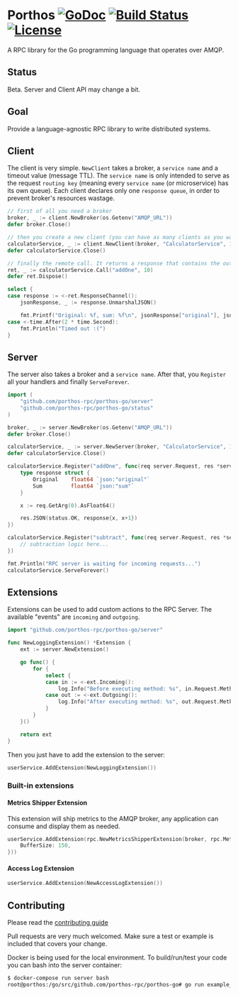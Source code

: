 # Porthos [![GoDoc](https://godoc.org/github.com/porthos-rpc/porthos-go?status.svg)](http://godoc.org/github.com/porthos-rpc/porthos-go) [![Build Status](https://travis-ci.org/porthos-rpc/porthos-go.svg?branch=master)](https://travis-ci.org/porthos-rpc/porthos-go) [![License](https://img.shields.io/github/license/porthos-rpc/porthos-go.svg?maxAge=2592000)]()

A RPC library for the Go programming language that operates over AMQP.

## Status

Beta. Server and Client API may change a bit.

## Goal

Provide a language-agnostic RPC library to write distributed systems.

## Client

The client is very simple. `NewClient` takes a broker, a `service name` and a timeout value (message TTL). The `service name` is only intended to serve as the request `routing key` (meaning every `service name` (or microservice) has its own queue). Each client declares only one `response queue`, in order to prevent broker's resources wastage.


```go
// first of all you need a broker
broker, _ := client.NewBroker(os.Getenv("AMQP_URL"))
defer broker.Close()

// then you create a new client (you can have as many clients as you want using the same broker)
calculatorService, _ := client.NewClient(broker, "CalculatorService", 120)
defer calculatorService.Close()

// finally the remote call. It returns a response that contains the output channel.
ret, _ := calculatorService.Call("addOne", 10)
defer ret.Dispose()

select {
case response := <-ret.ResponseChannel():
    jsonResponse, _ := response.UnmarshalJSON()

    fmt.Printf("Original: %f, sum: %f\n", jsonResponse["original"], jsonResponse["sum"])
case <-time.After(2 * time.Second):
    fmt.Println("Timed out :(")
}
```

## Server

The server also takes a broker and a `service name`. After that, you `Register` all your handlers and finally `ServeForever`.

```go
import (
    "github.com/porthos-rpc/porthos-go/server"
    "github.com/porthos-rpc/porthos-go/status"
)

broker, _ := server.NewBroker(os.Getenv("AMQP_URL"))
defer broker.Close()

calculatorService, _ := server.NewServer(broker, "CalculatorService", 10, false)
defer calculatorService.Close()

calculatorService.Register("addOne", func(req server.Request, res *server.Response) {
    type response struct {
        Original    float64 `json:"original"`
        Sum         float64 `json:"sum"`
    }

    x := req.GetArg(0).AsFloat64()

    res.JSON(status.OK, response{x, x+1})
})

calculatorService.Register("subtract", func(req server.Request, res *server.Response) {
    // subtraction logic here...
})

fmt.Println("RPC server is waiting for incoming requests...")
calculatorService.ServeForever()
```

## Extensions

Extensions can be used to add custom actions to the RPC Server. The available "events" are `incoming` and `outgoing`.

```go
import "github.com/porthos-rpc/porthos-go/server"

func NewLoggingExtension() *Extension {
    ext := server.NewExtension()

    go func() {
        for {
            select {
            case in := <-ext.Incoming():
                log.Info("Before executing method: %s", in.Request.MethodName)
            case out := <-ext.Outgoing():
                log.Info("After executing method: %s", out.Request.MethodName)
            }
        }
    }()

    return ext
}
```

Then you just have to add the extension to the server:

```go
userService.AddExtension(NewLoggingExtension())
```

### Built-in extensions

#### Metrics Shipper Extension

This extension will ship metrics to the AMQP broker, any application can consume and display them as needed.

```go
userService.AddExtension(rpc.NewMetricsShipperExtension(broker, rpc.MetricsShipperConfig{
    BufferSize: 150,
}))
```

#### Access Log Extension

```go
userService.AddExtension(NewAccessLogExtension())
```

## Contributing
Please read the [contributing guide](CONTRIBUTING.md)

Pull requests are very much welcomed. Make sure a test or example is included that covers your change.

Docker is being used for the local environment. To build/run/test your code you can bash into the server container:

```sh
$ docker-compose run server bash
root@porthos:/go/src/github.com/porthos-rpc/porthos-go# go run example_client.go
```

